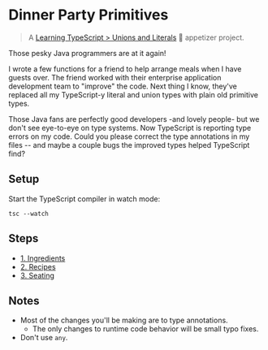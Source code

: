 # Dinner Party Primitives

> A [Learning TypeScript > Unions and Literals](https://learning-typescript.com/unions-and-literals) 🥗 appetizer project.

Those pesky Java programmers are at it again!

I wrote a few functions for a friend to help arrange meals when I have guests over.
The friend worked with their enterprise application development team to "improve" the code.
Next thing I know, they've replaced all my TypeScript-y literal and union types with plain old primitive types.

Those Java fans are perfectly good developers -and lovely people- but we don't see eye-to-eye on type systems.
Now TypeScript is reporting type errors on my code.
Could you please correct the type annotations in my files -- and maybe a couple bugs the improved types helped TypeScript find?

## Setup

Start the TypeScript compiler in watch mode:

```shell
tsc --watch
```

## Steps

- [1. Ingredients](./01-ingredients)
- [2. Recipes](./02-recipes)
- [3. Seating](./03-seating)

## Notes

- Most of the changes you'll be making are to type annotations.
  - The only changes to runtime code behavior will be small typo fixes.
- Don't use `any`.
